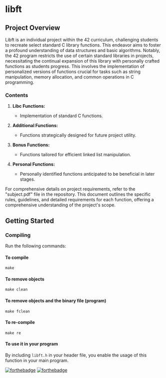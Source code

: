 # libft

## Project Overview
Libft is an individual project within the 42 curriculum, challenging students to recreate select standard C library functions. This endeavor aims to foster a profound understanding of data structures and basic algorithms. Notably, the 42 program restricts the use of certain standard libraries in projects, necessitating the continual expansion of this library with personally crafted functions as students progress. This involves the implementation of personalized versions of functions crucial for tasks such as string manipulation, memory allocation, and common operations in C programming.

### Contents
1. **Libc Functions:**
   - Implementation of standard C functions.

2. **Additional Functions:**
   - Functions strategically designed for future project utility.

3. **Bonus Functions:**
   - Functions tailored for efficient linked list manipulation.

4. **Personal Functions:**
   - Personally identified functions anticipated to be beneficial in later stages.

For comprehensive details on project requirements, refer to the "subject.pdf" file in the repository. This document outlines the specific rules, guidelines, and detailed requirements for each function, offering a comprehensive understanding of the project's scope.

## Getting Started

### Compiling
Run the following commands:

#### To compile
```
make
```
#### To remove objects
```
make clean
```
#### To remove objects and the binary file (program)
```
make fclean
```
#### To re-compile
```
make re
```
#### To use it in your program
By including `libft.h` in your header file, you enable the usage of this function in your main program.

[![forthebadge](https://forthebadge.com/images/badges/made-with-c.svg)](https://forthebadge.com) 
[![forthebadge](https://forthebadge.com/images/featured/featured-built-with-love.svg)](https://forthebadge.com) 

